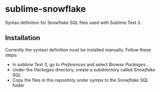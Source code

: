 # sublime-snowflake

Syntax definition for Snowflake SQL files used with  Sublime Text 3.

## Installation

Currently the syntaxt definition must be installed manually.  Follow these steps:

- In sublime Text 3, go to _Preferences_ and select _Browse Packages..._
- Under the _Packages_ directory, create a subdirectory called _Snowflake SQL_
- Copy the files in this repositoty under _syntax_ to the _Snowflake SQL_ folder   
